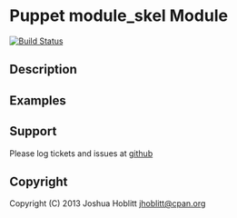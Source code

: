 Puppet module_skel Module
=========================

[![Build Status](https://travis-ci.org/jhoblitt/puppet-module_skel.png)](https://travis-ci.org/jhoblitt/puppet-module_skel)


Description
-----------


Examples
--------


Support
-------

Please log tickets and issues at [github](https://github.com/jhoblitt/puppet-module_skel/issues)


Copyright
---------

Copyright (C) 2013 Joshua Hoblitt <jhoblitt@cpan.org>


